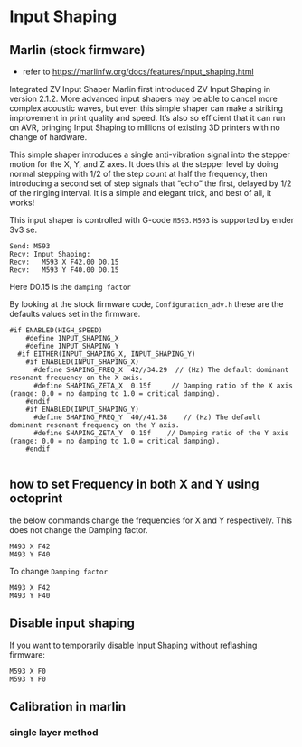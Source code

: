 # Input Shaping

## Marlin (stock firmware)

- refer to https://marlinfw.org/docs/features/input_shaping.html

Integrated ZV Input Shaper
Marlin first introduced ZV Input Shaping in version 2.1.2. More advanced input shapers may be able to cancel more complex acoustic waves, but even this simple shaper can make a striking improvement in print quality and speed. It’s also so efficient that it can run on AVR, bringing Input Shaping to millions of existing 3D printers with no change of hardware.

This simple shaper introduces a single anti-vibration signal into the stepper motion for the X, Y, and Z axes. It does this at the stepper level by doing normal stepping with 1/2 of the step count at half the frequency, then introducing a second set of step signals that “echo” the first, delayed by 1/2 of the ringing interval. It is a simple and elegant trick, and best of all, it works!

This input shaper is controlled with G-code `M593`. `M593` is supported by ender 3v3 se.

```
Send: M593
Recv: Input Shaping:
Recv:   M593 X F42.00 D0.15
Recv:   M593 Y F40.00 D0.15

```
Here D0.15 is the `damping factor`


By looking at the stock firmware code, `Configuration_adv.h` these are the defaults values set in the firmware.

```
#if ENABLED(HIGH_SPEED)
    #define INPUT_SHAPING_X
    #define INPUT_SHAPING_Y
  #if EITHER(INPUT_SHAPING_X, INPUT_SHAPING_Y)
    #if ENABLED(INPUT_SHAPING_X)
      #define SHAPING_FREQ_X  42//34.29  // (Hz) The default dominant resonant frequency on the X axis.
      #define SHAPING_ZETA_X  0.15f     // Damping ratio of the X axis (range: 0.0 = no damping to 1.0 = critical damping).
    #endif
    #if ENABLED(INPUT_SHAPING_Y)
      #define SHAPING_FREQ_Y  40//41.38    // (Hz) The default dominant resonant frequency on the Y axis.
      #define SHAPING_ZETA_Y  0.15f    // Damping ratio of the Y axis (range: 0.0 = no damping to 1.0 = critical damping).
    #endif
    
```

## how to set Frequency in both X and Y using octoprint

the below commands change the frequencies for X and Y respectively. This does not change the Damping factor.
```
M493 X F42
M493 Y F40
```

To change `Damping factor`

```
M493 X F42
M493 Y F40
```

## Disable input shaping

If you want to temporarily disable Input Shaping without reflashing firmware:

```
M593 X F0
M593 Y F0
```

## Calibration in marlin 

### single layer method